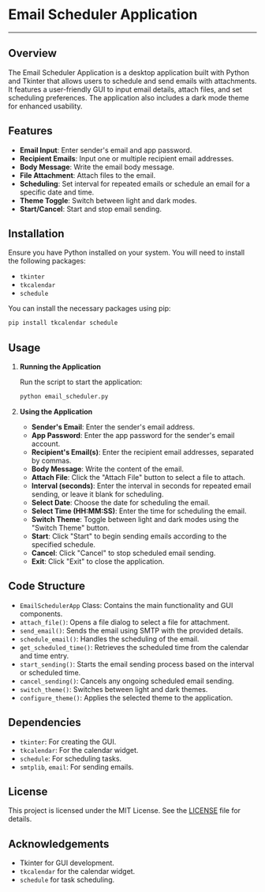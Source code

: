 # Email Scheduler Application
---

## Overview

The Email Scheduler Application is a desktop application built with Python and Tkinter that allows users to schedule and send emails with attachments. It features a user-friendly GUI to input email details, attach files, and set scheduling preferences. The application also includes a dark mode theme for enhanced usability.

## Features

- **Email Input**: Enter sender's email and app password.
- **Recipient Emails**: Input one or multiple recipient email addresses.
- **Body Message**: Write the email body message.
- **File Attachment**: Attach files to the email.
- **Scheduling**: Set interval for repeated emails or schedule an email for a specific date and time.
- **Theme Toggle**: Switch between light and dark modes.
- **Start/Cancel**: Start and stop email sending.

## Installation

Ensure you have Python installed on your system. You will need to install the following packages:

- `tkinter`
- `tkcalendar`
- `schedule`

You can install the necessary packages using pip:

```bash
pip install tkcalendar schedule
```

## Usage

1. **Running the Application**

   Run the script to start the application:

   ```bash
   python email_scheduler.py
   ```

2. **Using the Application**

   - **Sender's Email**: Enter the sender's email address.
   - **App Password**: Enter the app password for the sender's email account.
   - **Recipient's Email(s)**: Enter the recipient email addresses, separated by commas.
   - **Body Message**: Write the content of the email.
   - **Attach File**: Click the "Attach File" button to select a file to attach.
   - **Interval (seconds)**: Enter the interval in seconds for repeated email sending, or leave it blank for scheduling.
   - **Select Date**: Choose the date for scheduling the email.
   - **Select Time (HH:MM:SS)**: Enter the time for scheduling the email.
   - **Switch Theme**: Toggle between light and dark modes using the "Switch Theme" button.
   - **Start**: Click "Start" to begin sending emails according to the specified schedule.
   - **Cancel**: Click "Cancel" to stop scheduled email sending.
   - **Exit**: Click "Exit" to close the application.

## Code Structure

- `EmailSchedulerApp` Class: Contains the main functionality and GUI components.
- `attach_file()`: Opens a file dialog to select a file for attachment.
- `send_email()`: Sends the email using SMTP with the provided details.
- `schedule_email()`: Handles the scheduling of the email.
- `get_scheduled_time()`: Retrieves the scheduled time from the calendar and time entry.
- `start_sending()`: Starts the email sending process based on the interval or scheduled time.
- `cancel_sending()`: Cancels any ongoing scheduled email sending.
- `switch_theme()`: Switches between light and dark themes.
- `configure_theme()`: Applies the selected theme to the application.

## Dependencies

- `tkinter`: For creating the GUI.
- `tkcalendar`: For the calendar widget.
- `schedule`: For scheduling tasks.
- `smtplib`, `email`: For sending emails.

## License

This project is licensed under the MIT License. See the [LICENSE](LICENSE) file for details.

## Acknowledgements

- Tkinter for GUI development.
- `tkcalendar` for the calendar widget.
- `schedule` for task scheduling.
